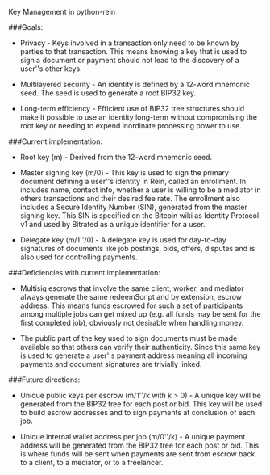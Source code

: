Key Management in python-rein

###Goals:

 * Privacy - Keys involved in a transaction only need to be known by parties to that transaction. 
This means knowing a key that is used to sign a document or payment should not lead to the 
discovery of a user''s other keys.

 * Multilayered security - An identity is defined by a 12-word mnemonic seed. The seed is used to 
generate a root BIP32 key.

 * Long-term efficiency - Efficient use of BIP32 tree structures should make it possible to use an 
identity long-term without compromising the root key or needing to expend inordinate processing power 
to use.

###Current implementation:

 * Root key (m) - Derived from the 12-word mnemonic seed.

 * Master signing key (m/0) - This key is used to sign the primary document defining a user''s identity 
 in Rein, called an enrollment. In includes name, contact info, whether a user is willing to be a 
 mediator in others transactions and their desired fee rate. The enrollment also includes a Secure 
 Identity Number (SIN), generated from the master signing key. This SIN is specified on the Bitcoin 
 wiki as Identity Protocol v1 and used by Bitrated as a unique identifier for a user.

 * Delegate key (m/1''/0) - A delegate key is used for day-to-day signatures of documents like job 
 postings, bids, offers, disputes and is also used for controlling payments.

###Deficiencies with current implementation:

 * Multisig escrows that involve the same client, worker, and mediator always generate the same 
 redeemScript and by extension, escrow address. This means funds escrowed for such a set of 
 participants among multiple jobs can get mixed up (e.g. all funds may be sent for the first completed
 job), obviously not desirable when handling money.

 * The public part of the key used to sign documents must be made available so that others can verify 
 their authenticity. Since this same key is used to generate a user''s payment address meaning all 
 incoming payments and document signatures are trivially linked.
 
###Future directions:

 * Unique public keys per escrow (m/1''/k with k > 0) - A unique key will be generated from the BIP32 tree
 for each post or bid. This key will be used to build escrow addresses and to sign payments at
 conclusion of each job.
 
 * Unique internal wallet address per job (m/0''/k) - A unique payment address will be generated from the
 BIP32 tree for each post or bid. This is where funds will be sent when payments are sent from escrow
 back to a client, to a mediator, or to a freelancer.
